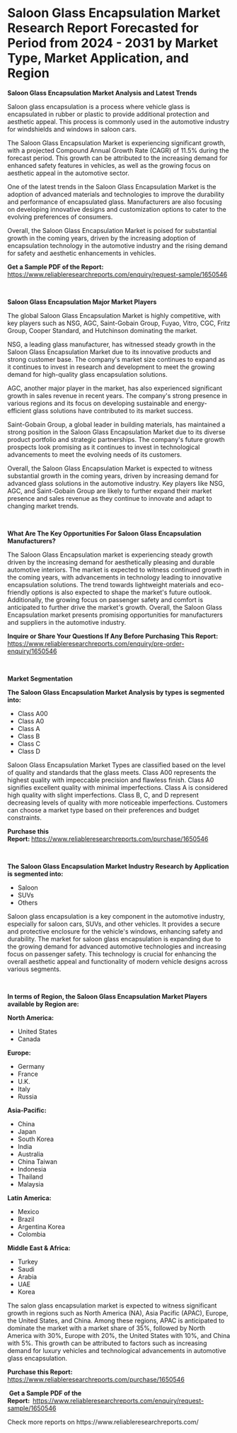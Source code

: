 <p><h1>Saloon Glass Encapsulation Market Research Report Forecasted for Period from 2024 -  2031 by Market Type, Market Application, and Region</h1></p><p><strong>Saloon Glass Encapsulation Market Analysis and Latest Trends</strong></p>
<p><p>Saloon glass encapsulation is a process where vehicle glass is encapsulated in rubber or plastic to provide additional protection and aesthetic appeal. This process is commonly used in the automotive industry for windshields and windows in saloon cars.</p><p>The Saloon Glass Encapsulation Market is experiencing significant growth, with a projected Compound Annual Growth Rate (CAGR) of 11.5% during the forecast period. This growth can be attributed to the increasing demand for enhanced safety features in vehicles, as well as the growing focus on aesthetic appeal in the automotive sector.</p><p>One of the latest trends in the Saloon Glass Encapsulation Market is the adoption of advanced materials and technologies to improve the durability and performance of encapsulated glass. Manufacturers are also focusing on developing innovative designs and customization options to cater to the evolving preferences of consumers.</p><p>Overall, the Saloon Glass Encapsulation Market is poised for substantial growth in the coming years, driven by the increasing adoption of encapsulation technology in the automotive industry and the rising demand for safety and aesthetic enhancements in vehicles.</p></p>
<p><strong>Get a Sample PDF of the Report:&nbsp;</strong> <a href="https://www.reliableresearchreports.com/enquiry/request-sample/1650546">https://www.reliableresearchreports.com/enquiry/request-sample/1650546</a></p>
<p>&nbsp;</p>
<p><strong>Saloon Glass Encapsulation Major Market Players</strong></p>
<p><p>The global Saloon Glass Encapsulation Market is highly competitive, with key players such as NSG, AGC, Saint-Gobain Group, Fuyao, Vitro, CGC, Fritz Group, Cooper Standard, and Hutchinson dominating the market.</p><p>NSG, a leading glass manufacturer, has witnessed steady growth in the Saloon Glass Encapsulation Market due to its innovative products and strong customer base. The company's market size continues to expand as it continues to invest in research and development to meet the growing demand for high-quality glass encapsulation solutions.</p><p>AGC, another major player in the market, has also experienced significant growth in sales revenue in recent years. The company's strong presence in various regions and its focus on developing sustainable and energy-efficient glass solutions have contributed to its market success.</p><p>Saint-Gobain Group, a global leader in building materials, has maintained a strong position in the Saloon Glass Encapsulation Market due to its diverse product portfolio and strategic partnerships. The company's future growth prospects look promising as it continues to invest in technological advancements to meet the evolving needs of its customers.</p><p>Overall, the Saloon Glass Encapsulation Market is expected to witness substantial growth in the coming years, driven by increasing demand for advanced glass solutions in the automotive industry. Key players like NSG, AGC, and Saint-Gobain Group are likely to further expand their market presence and sales revenue as they continue to innovate and adapt to changing market trends.</p></p>
<p>&nbsp;</p>
<p><strong>What Are The Key Opportunities For Saloon Glass Encapsulation Manufacturers?</strong></p>
<p><p>The Saloon Glass Encapsulation market is experiencing steady growth driven by the increasing demand for aesthetically pleasing and durable automotive interiors. The market is expected to witness continued growth in the coming years, with advancements in technology leading to innovative encapsulation solutions. The trend towards lightweight materials and eco-friendly options is also expected to shape the market's future outlook. Additionally, the growing focus on passenger safety and comfort is anticipated to further drive the market's growth. Overall, the Saloon Glass Encapsulation market presents promising opportunities for manufacturers and suppliers in the automotive industry.</p></p>
<p><strong>Inquire or Share Your Questions If Any Before Purchasing This Report:</strong> <a href="https://www.reliableresearchreports.com/enquiry/pre-order-enquiry/1650546">https://www.reliableresearchreports.com/enquiry/pre-order-enquiry/1650546</a></p>
<p>&nbsp;</p>
<p><strong>Market Segmentation</strong></p>
<p><strong>The Saloon Glass Encapsulation Market Analysis by types is segmented into:</strong></p>
<p><ul><li>Class A00</li><li>Class A0</li><li>Class A</li><li>Class B</li><li>Class C</li><li>Class D</li></ul></p>
<p><p>Saloon Glass Encapsulation Market Types are classified based on the level of quality and standards that the glass meets. Class A00 represents the highest quality with impeccable precision and flawless finish. Class A0 signifies excellent quality with minimal imperfections. Class A is considered high quality with slight imperfections. Class B, C, and D represent decreasing levels of quality with more noticeable imperfections. Customers can choose a market type based on their preferences and budget constraints.</p></p>
<p><strong>Purchase this Report:&nbsp;</strong><a href="https://www.reliableresearchreports.com/purchase/1650546">https://www.reliableresearchreports.com/purchase/1650546</a></p>
<p>&nbsp;</p>
<p><strong>The Saloon Glass Encapsulation Market Industry Research by Application is segmented into:</strong></p>
<p><ul><li>Saloon</li><li>SUVs</li><li>Others</li></ul></p>
<p><p>Saloon glass encapsulation is a key component in the automotive industry, especially for saloon cars, SUVs, and other vehicles. It provides a secure and protective enclosure for the vehicle's windows, enhancing safety and durability. The market for saloon glass encapsulation is expanding due to the growing demand for advanced automotive technologies and increasing focus on passenger safety. This technology is crucial for enhancing the overall aesthetic appeal and functionality of modern vehicle designs across various segments.</p></p>
<p>&nbsp;</p>
<p><strong>In terms of Region, the Saloon Glass Encapsulation Market Players available by Region are:</strong></p>
<p>
    <p> <strong> North America: </strong>
        <ul>
            <li>United States</li>
            <li>Canada</li>
        </ul>
        </p> 
    <p> <strong> Europe: </strong>
        <ul>
            <li>Germany</li>
            <li>France</li>
            <li>U.K.</li>
            <li>Italy</li>
            <li>Russia</li>
        </ul>
        </p> 
    <p> <strong> Asia-Pacific: </strong>
        <ul>
            <li>China</li>
            <li>Japan</li>
            <li>South Korea</li>
            <li>India</li>
            <li>Australia</li>
            <li>China Taiwan</li>
            <li>Indonesia</li>
            <li>Thailand</li>
            <li>Malaysia</li>
        </ul>
        </p> 
    <p> <strong> Latin America: </strong>
        <ul>
            <li>Mexico</li>
            <li>Brazil</li>
            <li>Argentina Korea</li>
            <li>Colombia</li>
        </ul>
        </p> 
    <p> <strong> Middle East & Africa: </strong>
        <ul>
            <li>Turkey</li>
            <li>Saudi</li>
            <li>Arabia</li>
            <li>UAE</li>
            <li>Korea</li>
        </ul>
    </p>
    </p>
<p><p>The salon glass encapsulation market is expected to witness significant growth in regions such as North America (NA), Asia Pacific (APAC), Europe, the United States, and China. Among these regions, APAC is anticipated to dominate the market with a market share of 35%, followed by North America with 30%, Europe with 20%, the United States with 10%, and China with 5%. This growth can be attributed to factors such as increasing demand for luxury vehicles and technological advancements in automotive glass encapsulation.</p></p>
<p><strong>Purchase this Report: </strong><a href="https://www.reliableresearchreports.com/purchase/1650546">https://www.reliableresearchreports.com/purchase/1650546</a></p>
<p>&nbsp;<strong>Get a Sample PDF of the Report:&nbsp;&nbsp;</strong><a href="https://www.reliableresearchreports.com/enquiry/request-sample/1650546">https://www.reliableresearchreports.com/enquiry/request-sample/1650546</a></p>
<p><strong></strong></p>
<p>Check more reports on https://www.reliableresearchreports.com/</p>